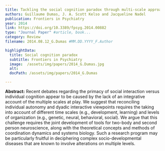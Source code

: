```yaml
---
title: Tackling the social cognition paradox through multi-scale approaches
authors: Guillaume Dumas, J. A. Scott Kelso and Jacqueline Nadel
publication: Frontiers in Psychiatry
year: 2014
link: https://doi.org/10.3389/fpsyg.2014.00882
type: "Journal Paper" #article, book...
category: Review
filename: 2014.08.12_G.Dumas #MM.DD.YYYY_F.Author

highlightData:
  title: Social cognition paradox
  subtitle: Frontiers in Psychiatry
  image:  /assets/img/papers/2014_G.Dumas.jpg
  alt: 
  docPath: /assets/img/papers/2014_G.Dumas

---
```

**Abstract:**
Recent debates regarding the primacy of social interaction versus individual cognition appear to be caused by the lack of an integrative account of the multiple scales at play. We suggest that reconciling individual autonomy and dyadic interactive viewpoints requires the taking into account of different time scales (e.g., development, learning) and levels of organization (e.g., genetic, neural, behavioral, social). We argue that this challenge requires the joint development of tools for two-body and second person neuroscience, along with the theoretical concepts and methods of coordination dynamics and systems biology. Such a research program may be particularly fruitful in deciphering complex socio-developmental diseases that are known to involve alterations on multiple levels.
